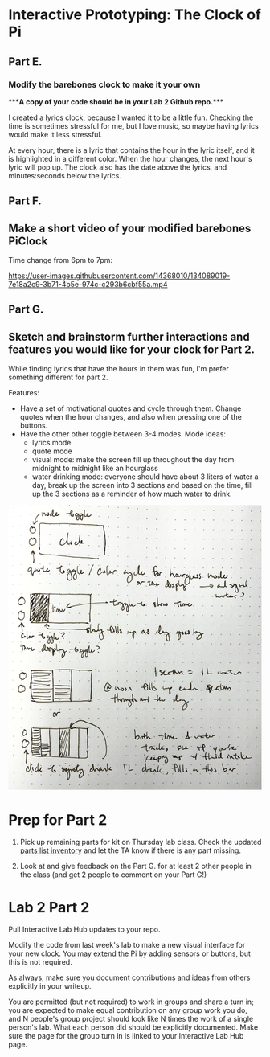 # Interactive Prototyping: The Clock of Pi


## Part E.
### Modify the barebones clock to make it your own

\*\*\***A copy of your code should be in your Lab 2 Github repo.**\*\*\*

I created a lyrics clock, because I wanted it to be a little fun. Checking the time is sometimes stressful for me, but I love music, so maybe having lyrics would make it less stressful. 

At every hour, there is a lyric that contains the hour in the lyric itself, and it is highlighted in a different color. When the hour changes, the next hour's lyric will pop up. The clock also has the date above the lyrics, and minutes:seconds below the lyrics.


## Part F. 
## Make a short video of your modified barebones PiClock
Time change from 6pm to 7pm:

https://user-images.githubusercontent.com/14368010/134089019-7e18a2c9-3b71-4b5e-974c-c293b6cbf55a.mp4



## Part G. 
## Sketch and brainstorm further interactions and features you would like for your clock for Part 2.
While finding lyrics that have the hours in them was fun, I'm prefer something different for part 2. 

Features:
- Have a set of motivational quotes and cycle through them. Change quotes when the hour changes, and also when pressing one of the buttons.
- Have the other other toggle between 3-4 modes. Mode ideas: 
  - lyrics mode
  - quote mode
  - visual mode: make the screen fill up throughout the day from midnight to midnight like an hourglass
  - water drinking mode: everyone should have about 3 liters of water a day, break up the screen into 3 sections and based on the time, fill up the 3 sections as a reminder of how much water to drink.

![Clock idea sketches](ideas-idd-clock.png)

# Prep for Part 2

1. Pick up remaining parts for kit on Thursday lab class. Check the updated [parts list inventory](partslist.md) and let the TA know if there is any part missing.
  

2. Look at and give feedback on the Part G. for at least 2 other people in the class (and get 2 people to comment on your Part G!)

# Lab 2 Part 2

Pull Interactive Lab Hub updates to your repo.

Modify the code from last week's lab to make a new visual interface for your new clock. You may [extend the Pi](Extending%20the%20Pi.md) by adding sensors or buttons, but this is not required.

As always, make sure you document contributions and ideas from others explicitly in your writeup.

You are permitted (but not required) to work in groups and share a turn in; you are expected to make equal contribution on any group work you do, and N people's group project should look like N times the work of a single person's lab. What each person did should be explicitly documented. Make sure the page for the group turn in is linked to your Interactive Lab Hub page. 



